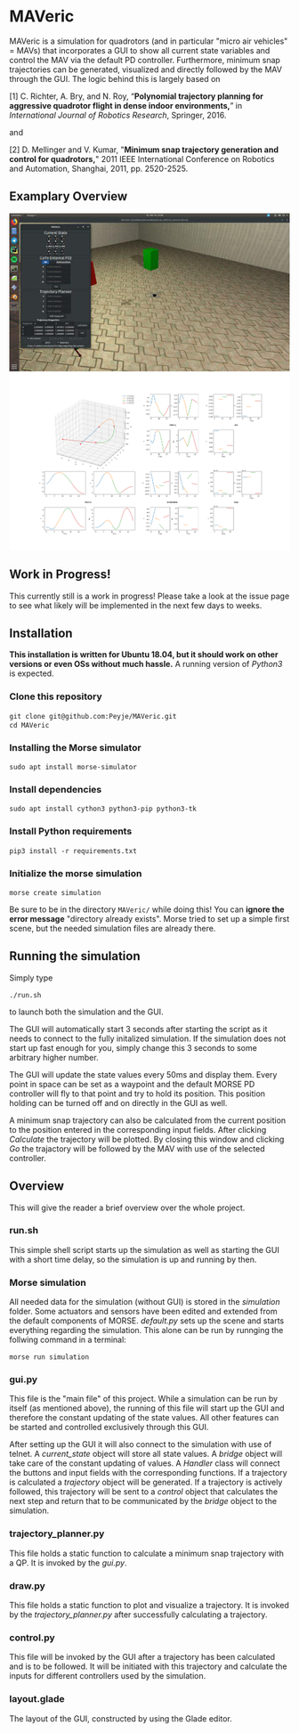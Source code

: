 # MAVeric
MAVeric is a simulation for quadrotors (and in particular "micro air vehicles" = MAVs) that incorporates a GUI to show all current state variables and control the MAV via the default PD controller. 
Furthermore, minimum snap trajectories can be generated, visualized and directly followed by the MAV through the GUI.
The logic behind this is largely based on 

[1] C. Richter, A. Bry, and N. Roy, “**Polynomial trajectory planning for aggressive quadrotor flight in dense indoor environments,**” in *International Journal of Robotics Research*, Springer, 2016.

and

[2] D. Mellinger and V. Kumar, "**Minimum snap trajectory generation and control for quadrotors,**" 2011 IEEE International Conference on Robotics and Automation, Shanghai, 2011, pp. 2520-2525.

## Examplary Overview
![Example Picture 1](example.jpg)
![Example Picture 2](exampleVisual.png)

## Work in Progress!
This currently still is a work in progress! Please take a look at the issue page to see what likely will be implemented in the next few days to weeks.

## Installation
**This installation is written for Ubuntu 18.04, but it should work on other versions or even OSs without much hassle.**
A running version of *Python3* is expected.

### Clone this repository
```
git clone git@github.com:Peyje/MAVeric.git
cd MAVeric
```

### Installing the Morse simulator
```
sudo apt install morse-simulator
```

### Install dependencies
```
sudo apt install cython3 python3-pip python3-tk
```

### Install Python requirements
```
pip3 install -r requirements.txt
```

### Initialize the morse simulation
```
morse create simulation
```
Be sure to be in the directory `MAVeric/` while doing this! You can **ignore the error message** "directory already exists". Morse tried to set up a simple first scene, but the needed simulation files are already there.

## Running the simulation
Simply type
```
./run.sh
```
to launch both the simulation and the GUI.

The GUI will automatically start 3 seconds after starting the script as it needs to connect to the fully initalized simulation. If the simulation does not start up fast enough for you, simply change this 3 seconds to some arbitrary higher number. 

The GUI will update the state values every 50ms and display them. Every point in space can be set as a waypoint and the default MORSE PD controller will fly to that point and try to hold its position. This position holding can be turned off and on directly in the GUI as well.

A minimum snap trajectory can also be calculated from the current position to the position entered in the corresponding input fields. After clicking *Calculate* the trajectory will be plotted. By closing this window and clicking *Go* the trajactory will be followed by the MAV with use of the selected controller.

## Overview
This will give the reader a brief overview over the whole project.

### run.sh
This simple shell script starts up the simulation as well as starting the GUI with a short time delay, so the simulation is up and running by then.

### Morse simulation
All needed data for the simulation (without GUI) is stored in the *simulation* folder. Some actuators and sensors have been edited and extended from the default components of MORSE. *default.py* sets up the scene and starts everything regarding the simulation.
This alone can be run by runnging the follwing command in a terminal:
```
morse run simulation
```

### gui.py
This file is the "main file" of this project. While a simulation can be run by itself (as mentioned above), the running of this file will start up the GUI and therefore the constant updating of the state values. All other features can be started and controlled exclusively through this GUI. 

After setting up the GUI it will also connect to the simulation with use of telnet. A *current_state* object will store all state values. A *bridge* object will take care of the constant updating of values. A *Handler* class will connect the buttons and input fields with the corresponding functions. If a trajectory is calculated a *trajectory* object will be generated. If a trajectory is actively followed, this trajectory will be sent to a *control* object that calculates the next step and return that to be communicated by the *bridge* object to the simulation.

### trajectory_planner.py
This file holds a static function to calculate a minimum snap trajectory with a QP. It is invoked by the *gui.py*.

### draw.py
This file holds a static function to plot and visualize a trajectory. It is invoked by the *trajectory_planner.py* after successfully calculating a trajectory.

### control.py
This file will be invoked by the GUI after a trajectory has been calculated and is to be followed. It will be initiated with this trajectory and calculate the inputs for different controllers used by the simulation.

### layout.glade
The layout of the GUI, constructed by using the Glade editor.
